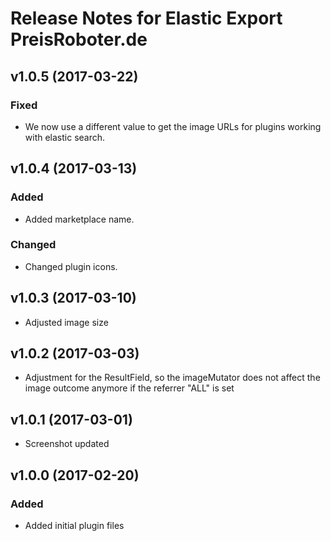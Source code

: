 # Release Notes for Elastic Export PreisRoboter.de

## v1.0.5 (2017-03-22)

### Fixed
- We now use a different value to get the image URLs for plugins working with elastic search.

## v1.0.4 (2017-03-13)

### Added
- Added marketplace name.

### Changed
- Changed plugin icons.

## v1.0.3 (2017-03-10)
- Adjusted image size

## v1.0.2 (2017-03-03)
- Adjustment for the ResultField, so the imageMutator does not affect the image outcome anymore if the referrer "ALL" is set

## v1.0.1 (2017-03-01)
- Screenshot updated

## v1.0.0 (2017-02-20)
 
### Added
- Added initial plugin files